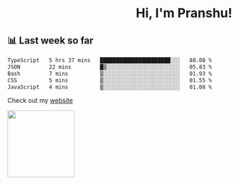 <div align="right" >
   
   <H1>Hi, I'm Pranshu!</H1>

</div>

## 📊 Last week so far
<!--START_SECTION:waka-->

```txt
TypeScript   5 hrs 37 mins   ██████████████████████░░░   88.08 %
JSON         22 mins         █▒░░░░░░░░░░░░░░░░░░░░░░░   05.83 %
Bash         7 mins          ▒░░░░░░░░░░░░░░░░░░░░░░░░   01.93 %
CSS          5 mins          ▒░░░░░░░░░░░░░░░░░░░░░░░░   01.55 %
JavaScript   4 mins          ▒░░░░░░░░░░░░░░░░░░░░░░░░   01.08 %
```

<!--END_SECTION:waka-->

Check out my [website](https://pranshu05.vercel.app)

<img align="left" width="150" src="https://user-images.githubusercontent.com/70943732/209951571-93b7afe5-f523-4683-b725-5d94b287e94e.png">

